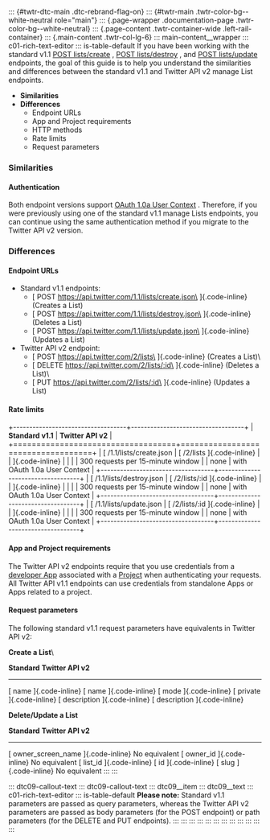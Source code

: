::: {#twtr-dtc-main .dtc-rebrand-flag-on}
::: {#twtr-main .twtr-color-bg--white-neutral role="main"}
::: {.page-wrapper .documentation-page .twtr-color-bg--white-neutral}
::: {.page-content .twtr-container-wide .left-rail-container}
::: {.main-content .twtr-col-lg-6}
::: main-content__wrapper
::: c01-rich-text-editor
::: is-table-default
If you have been working with the standard v1.1 [POST
lists/create](https://developer.twitter.com/en/docs/twitter-api/v1/accounts-and-users/create-manage-lists/api-reference/post-lists-create)
, [POST
lists/destroy](https://developer.twitter.com/en/docs/twitter-api/v1/accounts-and-users/create-manage-lists/api-reference/post-lists-destroy)
, and [POST
lists/update](https://developer.twitter.com/en/docs/twitter-api/v1/accounts-and-users/create-manage-lists/api-reference/post-lists-update)
endpoints, the goal of this guide is to help you understand the
similarities and differences between the standard v1.1 and Twitter API
v2 manage List endpoints.

-   **Similarities**
-   **Differences**
    -    Endpoint URLs
    -   App and Project requirements
    -   HTTP methods
    -   Rate limits
    -   Request parameters

### Similarities

####   **Authentication**  

Both endpoint versions support [OAuth 1.0a User
Context](https://developer.twitter.com/content/developer-twitter/en/docs/authentication/oauth-1-0a)
. Therefore, if you were previously using one of the standard v1.1
manage Lists endpoints, you can continue using the same authentication
method if you migrate to the Twitter API v2 version.

### Differences

#### Endpoint URLs

-   Standard v1.1 endpoints:
    -   [ POST https://api.twitter.com/1.1/lists/create.json\
        ]{.code-inline} (Creates a List)
    -   [ POST https://api.twitter.com/1.1/lists/destroy.json\
        ]{.code-inline} (Deletes a List)
    -   [ POST https://api.twitter.com/1.1/lists/update.json\
        ]{.code-inline} (Updates a List)
-   Twitter API v2 endpoint:
    -   [ POST https://api.twitter.com/2/lists\
        ]{.code-inline} (Creates a List)\
    -   [ DELETE https://api.twitter.com/2/lists/:id\
        ]{.code-inline} (Deletes a List)\
    -   [ PUT https://api.twitter.com/2/lists/:id\
        ]{.code-inline} (Updates a List)

#### Rate limits

+-----------------------------------+-----------------------------------+
| **Standard v1.1**                 | **Twitter API v2**                |
+===================================+===================================+
| [ /1.1/lists/create.json          | [ /2/lists ]{.code-inline}        |
| ]{.code-inline}                   |                                   |
|                                   | 300 requests per 15-minute window |
| none                              | with OAuth 1.0a User Context      |
+-----------------------------------+-----------------------------------+
| [ /1.1/lists/destroy.json         | [ /2/lists/:id ]{.code-inline}    |
| ]{.code-inline}                   |                                   |
|                                   | 300 requests per 15-minute window |
| none                              | with OAuth 1.0a User Context      |
+-----------------------------------+-----------------------------------+
| [ /1.1/lists/update.json          | [ /2/lists/:id ]{.code-inline}    |
| ]{.code-inline}                   |                                   |
|                                   | 300 requests per 15-minute window |
| none                              | with OAuth 1.0a User Context      |
+-----------------------------------+-----------------------------------+

#### App and Project requirements

The Twitter API v2 endpoints require that you use credentials from a
[developer App](https://developer.twitter.com/en/docs/apps) associated
with a [Project](https://developer.twitter.com/en/docs/projects) when
authenticating your requests. All Twitter API v1.1 endpoints can use
credentials from standalone Apps or Apps related to a project.

#### Request parameters

The following standard v1.1 request parameters have equivalents in
Twitter API v2:

**Create a List**\

  **Standard**                    **Twitter API v2**
  ------------------------------- -------------------------------
  [ name ]{.code-inline}          [ name ]{.code-inline}
  [ mode ]{.code-inline}          [ private ]{.code-inline}
  [ description ]{.code-inline}   [ description ]{.code-inline}

**Delete/Update a List**

  **Standard**                          **Twitter API v2**
  ------------------------------------- ----------------------
  [ owner_screen_name ]{.code-inline}   No equivalent
  [ owner_id ]{.code-inline}            No equivalent
  [ list_id ]{.code-inline}             [ id ]{.code-inline}
  [ slug ]{.code-inline}                No equivalent
:::
:::

::: dtc09-callout-text
::: dtc09-callout-text
::: dtc09__item
::: dtc09__text
::: c01-rich-text-editor
::: is-table-default
**Please note:** Standard v1.1 parameters are passed as query
parameters, whereas the Twitter API v2 parameters are passed as body
parameters (for the POST endpoint) or path parameters (for the DELETE
and PUT endpoints).
:::
:::
:::
:::
:::
:::
:::
:::
:::
:::
:::
:::
